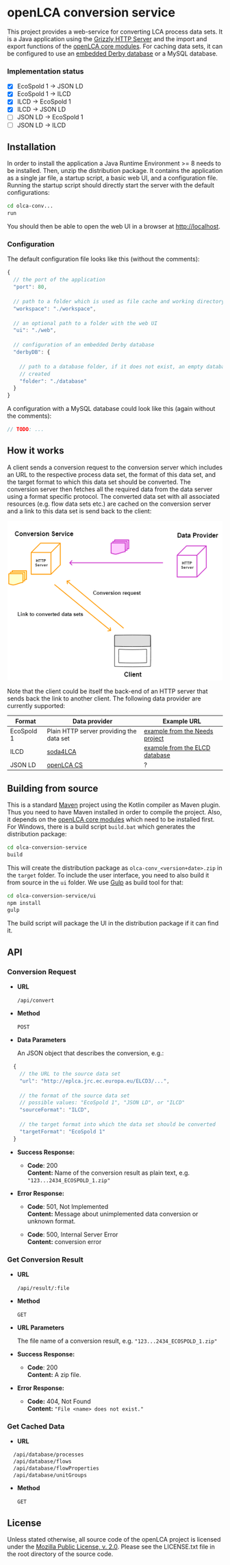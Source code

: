 openLCA conversion service
==========================
This project provides a web-service for converting LCA process data sets. It is
a Java application using the [Grizzly HTTP Server](https://javaee.github.io/grizzly/)
and the import and export functions of the
[openLCA core modules](https://github.com/GreenDelta/olca-modules). For caching
data sets, it can be configured to use an 
[embedded Derby database](https://db.apache.org/derby/papers/DerbyTut/embedded_intro.html)
or a MySQL database.

### Implementation status

* [x] EcoSpold 1 -> JSON LD
* [x] EcoSpold 1 -> ILCD
* [x] ILCD -> EcoSpold 1
* [x] ILCD -> JSON LD
* [ ] JSON LD -> EcoSpold 1
* [ ] JSON LD -> ILCD

## Installation
In order to install the application a Java Runtime Environment >= 8 needs to be
installed. Then, unzip the distribution package. It contains the application as
a single jar file, a startup script, a basic web UI, and a configuration file.
Running the startup script should directly start the server with the default
configurations:

```bash
cd olca-conv...
run
```

You should then be able to open the web UI in a browser at
[http://localhost](http://localhost).

### Configuration
The default configuration file looks like this (without the comments):

```javascript
{
  // the port of the application
  "port": 80,

  // path to a folder which is used as file cache and working directory 
  "workspace": "./workspace",

  // an optional path to a folder with the web UI
  "ui": "./web",
  
  // configuration of an embedded Derby database
  "derbyDB": {

    // path to a database folder, if it does not exist, an empty database is
    // created
    "folder": "./database"
  }
}
```

A configuration with a MySQL database could look like this (again without the
comments):

```javascript
// TODO: ...
```

## How it works
A client sends a conversion request to the conversion server which includes an
URL to the respective process data set, the format of this data set, and the
target format to which this data set should be converted. The conversion server
then fetches all the required data from the data server using a format specific
protocol. The converted data set with all associated resources (e.g. flow data
sets etc.) are cached on the conversion server and a link to this data set is
send back to the client:

![How it works](./conversion-service.png)

Note that the client could be itself the back-end of an HTTP server that sends
back the link to another client. The following data provider are currently
supported:

| Format | Data provider | Example URL |
|--------| -------------|------------ |
| EcoSpold 1 | Plain HTTP server providing the data set | [example from the Needs project](http://www.needs-project.org/needswebdb/scripts/download.php?fileid=4&type=xml) |
| ILCD | [soda4LCA](https://bitbucket.org/okusche/soda4lca) | [example from the ELCD database](http://eplca.jrc.ec.europa.eu/ELCD3/resource/processes/1a7da06d-e8b7-4ff1-920c-209e9009dbe0) |
| JSON LD | [openLCA CS](http://www.openlca.org/collaboration-server/) | ? |


## Building from source
This is a standard [Maven](https://maven.apache.org/) project using the Kotlin
compiler as Maven plugin. Thus you need to have Maven installed in order to
compile the project. Also, it depends on the [openLCA core modules](https://github.com/GreenDelta/olca-modules)
which need to be installed first. For Windows, there is a build script
`build.bat` which generates the distribution package:

```bash
cd olca-conversion-service
build
```

This will create the distribution package as `olca-conv_<version+date>.zip` in
the `target` folder. To include the user interface, you need to also build it
from source in the `ui` folder. We use [Gulp](https://gulpjs.com/) as build tool
for that:

```bash
cd olca-conversion-service/ui
npm install
gulp
```

The build script will package the UI in the distribution package if it can find
it.


## API

### Conversion Request

* **URL**

  `/api/convert`

* **Method**

  `POST`

* **Data Parameters**
        
  An JSON object that describes the conversion, e.g.:

```javascript
  {
    // the URL to the source data set
    "url": "http://eplca.jrc.ec.europa.eu/ELCD3/...",
    
    // the format of the source data set
    // possible values: "EcoSpold 1", "JSON LD", or "ILCD"
    "sourceFormat": "ILCD",
    
    // the target format into which the data set should be converted
    "targetFormat": "EcoSpold 1"
  }
```

* **Success Response:**

  * **Code**: 200 <br />
    **Content:** Name of the conversion result as plain text, e.g.
    `"123...2434_ECOSPOLD_1.zip"`

* **Error Response:**

  * **Code**: 501, Not Implemented <br />
    **Content:** Message about unimplemented data conversion or unknown format.
  
  * **Code**: 500, Internal Server Error <br />
      **Content:** conversion error


### Get Conversion Result

* **URL**

  `/api/result/:file`

* **Method**

  `GET`

* **URL Parameters**
        
  The file name of a conversion result, e.g. `"123...2434_ECOSPOLD_1.zip"`

* **Success Response:**

  * **Code**: 200 <br />
    **Content:** A zip file.

* **Error Response:**

  * **Code:** 404, Not Found <br />
    **Content:** `"File <name> does not exist."`
  

### Get Cached Data

* **URL**

```
  /api/database/processes
  /api/database/flows
  /api/database/flowProperties
  /api/database/unitGroups
```

* **Method**

  `GET`

License
-------
Unless stated otherwise, all source code of the openLCA project is licensed 
under the [Mozilla Public License, v. 2.0](http://www.mozilla.org/MPL/2.0/). 
Please see the LICENSE.txt file in the root directory of the source code.
    